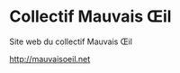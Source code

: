 Collectif Mauvais Œil
=====================

Site web du collectif Mauvais Œil

http://mauvaisoeil.net
